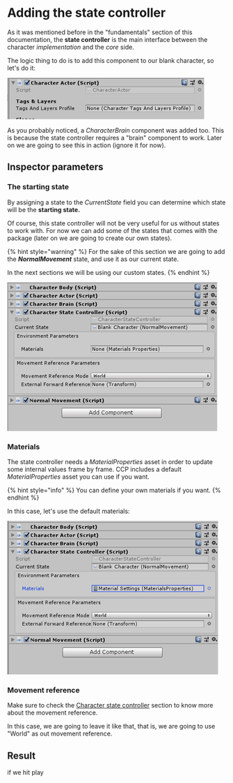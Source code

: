 # Adding the state controller

As it was mentioned before in the "fundamentals" section of this documentation, the **state controller** is the main interface between the character _implementation_ and the _core_ side. 

The logic thing to do is to add this component to our blank character, so let's do it:

![](../../.gitbook/assets/imagen%20%2814%29.png)

As you probably noticed, a _CharacterBrain_ component was added too. This is because the state controller requires a "brain" component to work. Later on we are going to see this in action \(ignore it for now\).

## Inspector parameters

### The starting state

By assigning a state to the _CurrentState_ field you can determine which state will be the **starting state.**

Of course, this state controller will not be very useful for us without states to work with. For now we can add some of the states that comes with the package \(later on we are going to create our own states\).

{% hint style="warning" %}
For the sake of this section we are going to add the _**NormalMovement**_ state, and use it as our current state.

In the next sections we will be using our custom states.
{% endhint %}

![](../../.gitbook/assets/imagen%20%281%29.png)

### Materials

The state controller needs a _MaterialProperties_ asset in order to update some internal values frame by frame. CCP includes a default _MaterialProperties_ asset you can use if you want.

{% hint style="info" %}
You can define your own materials if you want.
{% endhint %}

In this case, let's use the default materials:

![](../../.gitbook/assets/imagen%20%282%29.png)

### Movement reference

Make sure to check the [Character state controller](../../fundamentals/implementation/character-state-controller.md#movement-reference) section to know more about the movement reference.

In this case, we are going to leave it like that, that is, we are going to use "World" as out movement reference.

## Result

if we hit play

